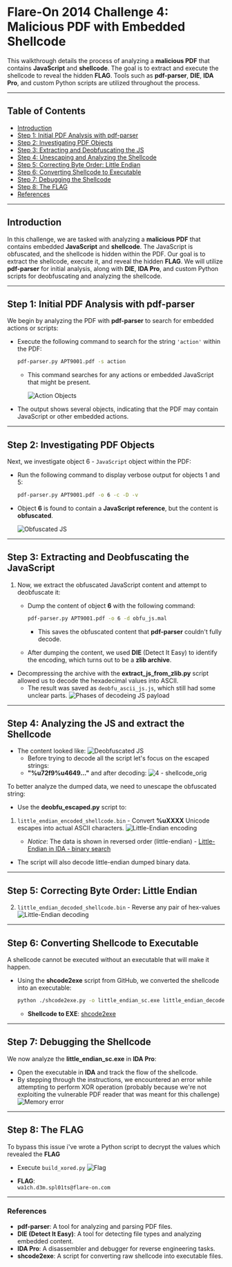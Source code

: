 # Flare-On 2014 Challenge 4: Malicious PDF with Embedded Shellcode

This walkthrough details the process of analyzing a **malicious PDF** that contains **JavaScript** and **shellcode**. The goal is to extract and execute the shellcode to reveal the hidden **FLAG**. Tools such as **pdf-parser**, **DIE**, **IDA Pro**, and custom Python scripts are utilized throughout the process.

---

## Table of Contents
- [Introduction](#introduction)
- [Step 1: Initial PDF Analysis with pdf-parser](#step-1-initial-pdf-analysis-with-pdf-parser)
- [Step 2: Investigating PDF Objects](#step-2-investigating-pdf-objects)
- [Step 3: Extracting and Deobfuscating the JS](#step-3-extracting-and-deobfuscating-the-js)
- [Step 4: Unescaping and Analyzing the Shellcode](#step-4-unescaping-and-analyzing-the-shellcode)
- [Step 5: Correcting Byte Order: Little Endian](#step-5-correcting-byte-order-little-endian)
- [Step 6: Converting Shellcode to Executable](#step-6-converting-shellcode-to-executable)
- [Step 7: Debugging the Shellcode](#step-7-debugging-the-shellcode)
- [Step 8: The FLAG](#step-8-the-flag)
- [References](#references)

---

## Introduction

In this challenge, we are tasked with analyzing a **malicious PDF** that contains embedded **JavaScript** and **shellcode**. The JavaScript is obfuscated, and the shellcode is hidden within the PDF. Our goal is to extract the shellcode, execute it, and reveal the hidden **FLAG**. We will utilize **pdf-parser** for initial analysis, along with **DIE**, **IDA Pro**, and custom Python scripts for deobfuscating and analyzing the shellcode.

---

## Step 1: Initial PDF Analysis with pdf-parser

We begin by analyzing the PDF with **pdf-parser** to search for embedded actions or scripts:

- Execute the following command to search for the string `'action'` within the PDF:
  ```bash
  pdf-parser.py APT9001.pdf -s action
  ```
  - This command searches for any actions or embedded JavaScript that might be present.
  
    ![Action Objects](images/1-action-objects.png)

- The output shows several objects, indicating that the PDF may contain JavaScript or other embedded actions.

---

## Step 2: Investigating PDF Objects

Next, we investigate object 6 - `JavaScript` object within the PDF:

- Run the following command to display verbose output for objects 1 and 5:
  ```bash
  pdf-parser.py APT9001.pdf -o 6 -c -D -v
  ```

- Object **6** is found to contain a **JavaScript reference**, but the content is **obfuscated**.
  
  ![Obfuscated JS](images/3-obfuscated-JS.png)

---

## Step 3: Extracting and Deobfuscating the JavaScript

1. Now, we extract the obfuscated JavaScript content and attempt to deobfuscate it:
    - Dump the content of object **6** with the following command:
      ```bash
      pdf-parser.py APT9001.pdf -o 6 -d obfu_js.mal
      ```
      - This saves the obfuscated content that **pdf-parser** couldn't fully decode.

    - After dumping the content, we used **DIE** (Detect It Easy) to identify the encoding, which turns out to be a **zlib archive**.
- Decompressing the archive with the **extract_js_from_zlib.py** script allowed us to decode the hexadecimal values into ASCII.
  - The result was saved as `deobfu_ascii_js.js`, which still had some unclear parts.
  ![Phases of decodeing JS payload](images/3-before-deobfuscared-JS.png)
  

---

## Step 4: Analyzing the JS and extract the Shellcode

- The content looked like:
  ![Deobfuscated JS](images/3-deobfuscated-js-unescape.png)
    - Before trying to decode all the script let's focus on the escaped strings:
    - **"%u72f9%u4649..."** and after decoding:
    ![4 - shellcode_orig](images/4-shellcode_orig.png)

To better analyze the dumped data, we need to unescape the obfuscated string:

- Use the **deobfu_escaped.py** script to:

 1. `little_endian_encoded_shellcode.bin` - Convert **%uXXXX** Unicode escapes into actual ASCII characters.
    ![Little-Endian encoding](images/4-encoded-little-endian-sc.png)

    - _Notice_: The data is shown in reversed order (little-endian)
                -  [Little-Endian in IDA - binary search](https://hex-rays.com/blog/igors-tip-of-the-week-48-searching-in-ida)

  - The script will also decode little-endian dumped binary data.
---

## Step 5: Correcting Byte Order: Little Endian

2. `little_endian_decoded_shellcode.bin` - Reverse any pair of hex-values
  ![Little-Endian decoding](images/4-decoded-little-endian-sc.png)

---

## Step 6: Converting Shellcode to Executable

A shellcode cannot be executed without an executable that will make it happen.

- Using the **shcode2exe** script from GitHub, we converted the shellcode into an executable:
  ```bash
  python ./shcode2exe.py -o little_endian_sc.exe little_endian_decoded_shellcode.bin
  ```

  - **Shellcode to EXE**: [shcode2exe](https://github.com/accidentalrebel/shcode2exe)

---

## Step 7: Debugging the Shellcode

We now analyze the **little_endian_sc.exe** in **IDA Pro**:
   - Open the executable in **IDA** and track the flow of the shellcode.
   - By stepping through the instructions, we encountered an error while attempting to perform XOR operation (probably because we're not exploiting the vulnerable PDF reader that was meant for this challenge)
      ![Memory error](images/6-error-on-xor.png)
      
---

## Step 8: The FLAG

To bypass this issue i've wrote a Python script to decrypt the values which revealed the **FLAG**
  - Execute `build_xored.py`
      ![Flag](images/8-flag.png)



- **FLAG**:  
  `wa1ch.d3m.spl01ts@flare-on.com`

---

### References

- **pdf-parser**: A tool for analyzing and parsing PDF files.
- **DIE (Detect It Easy)**: A tool for detecting file types and analyzing embedded content.
- **IDA Pro**: A disassembler and debugger for reverse engineering tasks.
- **shcode2exe**: A script for converting raw shellcode into executable files.
